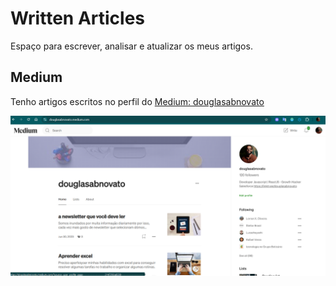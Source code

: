 # Written Articles

Espaço para escrever, analisar e atualizar os meus artigos.

## Medium

Tenho artigos escritos no perfil do [Medium: douglasabnovato](https://douglasabnovato.medium.com/)

![Medium: douglasabnovato](./.github/medium-douglasabnovato.png)